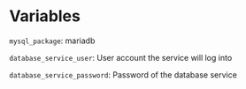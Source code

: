 # Variables

`mysql_package`: mariadb

`database_service_user`: User account the service will log into

`database_service_password`: Password of the database service